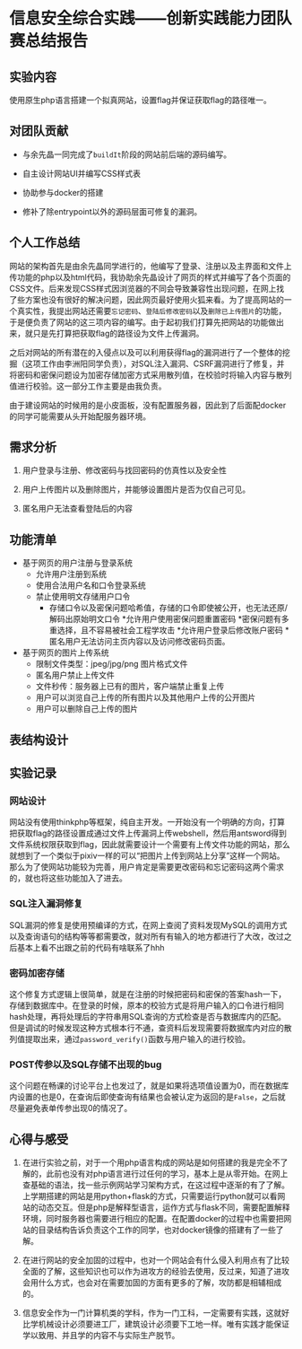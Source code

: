 # 信息安全综合实践——创新实践能力团队赛总结报告

## 实验内容

使用原生php语言搭建一个拟真网站，设置flag并保证获取flag的路径唯一。

## 对团队贡献

- 与余先晶一同完成了`buildIt`阶段的网站前后端的源码编写。

- 自主设计网站UI并编写CSS样式表

- 协助参与docker的搭建

- 修补了除entrypoint以外的源码层面可修复的漏洞。

## 个人工作总结

网站的架构首先是由余先晶同学进行的，他编写了登录、注册以及主界面和文件上传功能的php以及html代码，我协助余先晶设计了网页的样式并编写了各个页面的CSS文件。后来发现CSS样式因浏览器的不同会导致兼容性出现问题，在网上找了些方案也没有很好的解决问题，因此网页最好使用火狐来看。为了提高网站的一个真实性，我提出网站还需要`忘记密码`、`登陆后修改密码`以及`删除已上传图片`的功能，于是便负责了网站的这三项内容的编写。由于起初我们打算先把网站的功能做出来，就只是先打算把获取flag的路径设为文件上传漏洞。

之后对网站的所有潜在的入侵点以及可以利用获得flag的漏洞进行了一个整体的挖掘（这项工作由李洲阳同学负责），对SQL注入漏洞、CSRF漏洞进行了修复，并将密码和密保问题设为加密存储加密方式采用散列值，在校验时将输入内容与散列值进行校验。这一部分工作主要是由我负责。

由于建设网站的时候用的是小皮面板，没有配置服务器，因此到了后面配docker的同学可能需要从头开始配服务器环境。

## 需求分析

1. 用户登录与注册、修改密码与找回密码的仿真性以及安全性

2. 用户上传图片以及删除图片，并能够设置图片是否为仅自己可见。

3. 匿名用户无法查看登陆后的内容

## 功能清单

* 基于网页的用户注册与登录系统
  * 允许用户注册到系统
  * 使用合法用户名和口令登录系统
  * 禁止使用明文存储用户口令 
    * 存储口令以及密保问题哈希值，存储的口令即使被公开，也无法还原/解码出原始明文口令
  *允许用户使用密保问题重置密码
    *密保问题有多重选择，且不容易被社会工程学攻击
  *允许用户登录后修改账户密码
    *匿名用户无法访问主页内容以及访问修改密码页面。    
* 基于网页的图片上传系统
  * 限制文件类型：jpeg/jpg/png 图片格式文件
  * 匿名用户禁止上传文件
  * 文件秒传：服务器上已有的图片，客户端禁止重复上传
  * 用户可以浏览自己上传的所有图片以及其他用户上传的公开图片
  * 用户可以删除自己上传的图片

## 表结构设计



## 实验记录

### 网站设计

网站没有使用thinkphp等框架，纯自主开发。一开始没有一个明确的方向，打算把获取flag的路径设置成通过文件上传漏洞上传webshell，然后用antsword得到文件系统权限获取到flag，因此就需要设计一个需要有上传文件功能的网站，那么就想到了一个类似于pixiv一样的可以“把图片上传到网站上分享”这样一个网站。那么为了使网站功能较为完善，用户肯定是需要更改密码和忘记密码这两个需求的，就也将这些功能加入了进去。

### SQL注入漏洞修复

SQL漏洞的修复是使用预编译的方式，在网上查阅了资料发现MySQL的调用方式以及查询语句的结构等等都需要改，就对所有有输入的地方都进行了大改，改过之后基本上看不出跟之前的代码有啥联系了hhh

### 密码加密存储

这个修复方式逻辑上很简单，就是在注册的时候把密码和密保的答案hash一下，存储到数据库中。在登录的时候，原本的校验方式是将用户输入的口令进行相同hash处理，再将处理后的字符串用SQL查询的方式检查是否与数据库内的匹配。但是调试的时候发现这种方式根本行不通，查资料后发现需要将数据库内对应的散列值提取出来，通过`password_verify()`函数与用户输入的进行校验。

### POST传参以及SQL存储不出现的bug

这个问题在畅课的讨论平台上也发过了，就是如果将选项值设置为0，而在数据库内设置的也是0，在查询后即使查询有结果也会被认定为返回的是`False`，之后就尽量避免表单传参出现0的情况了。

## 心得与感受

1. 在进行实验之前，对于一个用php语言构成的网站是如何搭建的我是完全不了解的，此前也没有对php语言进行过任何的学习，基本上是从零开始。在网上查基础的语法，找一些示例网站学习架构方式，在这过程中逐渐的有了了解。上学期搭建的网站是用python+flask的方式，只需要运行python就可以看网站的动态交互。但是php是解释型语言，运作方式与flask不同，需要配置解释环境，同时服务器也需要进行相应的配置。在配置docker的过程中也需要把网站的目录结构告诉负责这个工作的同学，也对docker镜像的搭建有了一些了解。

2. 在进行网站的安全加固的过程中，也对一个网站会有什么侵入利用点有了比较全面的了解，这些知识也可以作为进攻方的经验去使用，反过来，知道了进攻会用什么方式，也会对在需要加固的方面有更多的了解，攻防都是相辅相成的。

3. 信息安全作为一门计算机类的学科，作为一门工科，一定需要有实践，这就好比学机械设计必须要进工厂，建筑设计必须要下工地一样。唯有实践才能保证学以致用、并且学的内容不与实际生产脱节。

